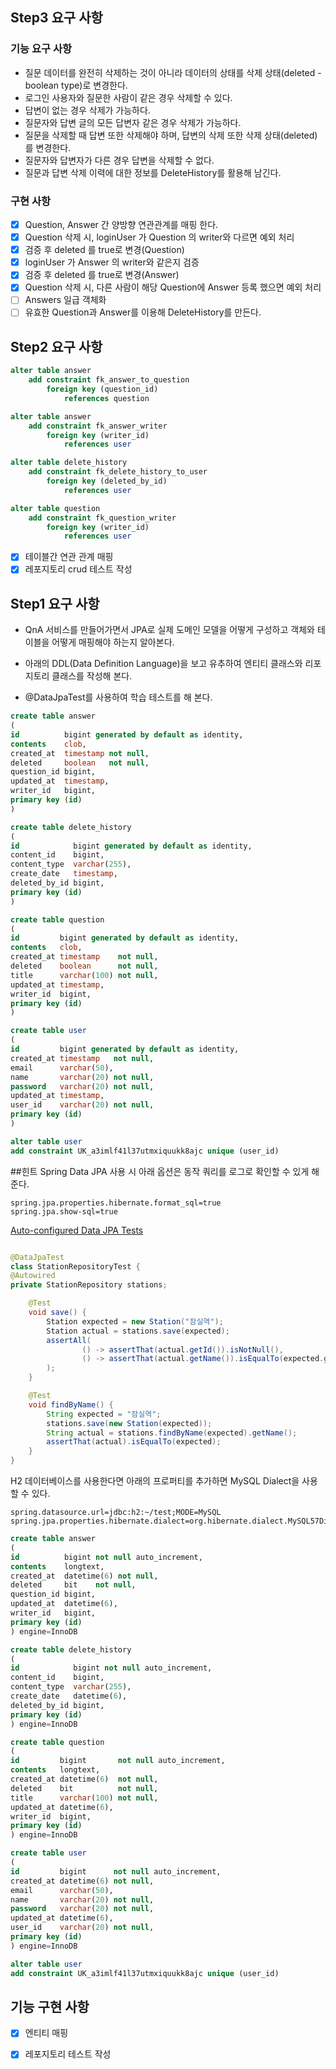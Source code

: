 ## Step3 요구 사항

### 기능 요구 사항
- 질문 데이터를 완전히 삭제하는 것이 아니라 데이터의 상태를 삭제 상태(deleted - boolean type)로 변경한다.
- 로그인 사용자와 질문한 사람이 같은 경우 삭제할 수 있다.
- 답변이 없는 경우 삭제가 가능하다.
- 질문자와 답변 글의 모든 답변자 같은 경우 삭제가 가능하다.
- 질문을 삭제할 때 답변 또한 삭제해야 하며, 답변의 삭제 또한 삭제 상태(deleted)를 변경한다.
- 질문자와 답변자가 다른 경우 답변을 삭제할 수 없다.
- 질문과 답변 삭제 이력에 대한 정보를 DeleteHistory를 활용해 남긴다.

### 구현 사항
- [x] Question, Answer 간 양방향 연관관계를 매핑 한다.
- [x] Question 삭제 시, loginUser 가 Question 의 writer와 다르면 예외 처리
- [x] 검증 후 deleted 를 true로 변경(Question)
- [x] loginUser 가 Answer 의 writer와 같은지 검증
- [x] 검증 후 deleted 를 true로 변경(Answer)
- [X] Question 삭제 시, 다른 사람이 해당 Question에 Answer 등록 했으면 예외 처리
- [ ] Answers 일급 객체화 
- [ ] 유효한 Question과 Answer를 이용해 DeleteHistory를 만든다.

## Step2 요구 사항

```sql
alter table answer
    add constraint fk_answer_to_question
        foreign key (question_id)
            references question

alter table answer
    add constraint fk_answer_writer
        foreign key (writer_id)
            references user

alter table delete_history
    add constraint fk_delete_history_to_user
        foreign key (deleted_by_id)
            references user

alter table question
    add constraint fk_question_writer
        foreign key (writer_id)
            references user
```
- [x] 테이블간 연관 관계 매핑
- [x] 레포지토리 crud 테스트 작성 

## Step1 요구 사항
- QnA 서비스를 만들어가면서 JPA로 실제 도메인 모델을 어떻게 구성하고 객체와 테이블을 어떻게 매핑해야 하는지 알아본다.

- 아래의 DDL(Data Definition Language)을 보고 유추하여 엔티티 클래스와 리포지토리 클래스를 작성해 본다.
- @DataJpaTest를 사용하여 학습 테스트를 해 본다.

```sql
create table answer
(
id          bigint generated by default as identity,
contents    clob,
created_at  timestamp not null,
deleted     boolean   not null,
question_id bigint,
updated_at  timestamp,
writer_id   bigint,
primary key (id)
)
```

```sql
create table delete_history
(
id            bigint generated by default as identity,
content_id    bigint,
content_type  varchar(255),
create_date   timestamp,
deleted_by_id bigint,
primary key (id)
)
```
```sql
create table question
(
id         bigint generated by default as identity,
contents   clob,
created_at timestamp    not null,
deleted    boolean      not null,
title      varchar(100) not null,
updated_at timestamp,
writer_id  bigint,
primary key (id)
)
```

```sql
create table user
(
id         bigint generated by default as identity,
created_at timestamp   not null,
email      varchar(50),
name       varchar(20) not null,
password   varchar(20) not null,
updated_at timestamp,
user_id    varchar(20) not null,
primary key (id)
)

alter table user
add constraint UK_a3imlf41l37utmxiquukk8ajc unique (user_id)
```

##힌트
Spring Data JPA 사용 시 아래 옵션은 동작 쿼리를 로그로 확인할 수 있게 해준다.
```
spring.jpa.properties.hibernate.format_sql=true
spring.jpa.show-sql=true
```
[Auto-configured Data JPA Tests](https://docs.spring.io/spring-boot/docs/current/reference/htmlsingle/#features.testing.spring-boot-applications.autoconfigured-spring-data-jpa)

```java

@DataJpaTest
class StationRepositoryTest {
@Autowired
private StationRepository stations;

    @Test
    void save() {
        Station expected = new Station("잠실역");
        Station actual = stations.save(expected);
        assertAll(
                () -> assertThat(actual.getId()).isNotNull(),
                () -> assertThat(actual.getName()).isEqualTo(expected.getName())
        );
    }

    @Test
    void findByName() {
        String expected = "잠실역";
        stations.save(new Station(expected));
        String actual = stations.findByName(expected).getName();
        assertThat(actual).isEqualTo(expected);
    }
}
```
H2 데이터베이스를 사용한다면 아래의 프로퍼티를 추가하면 MySQL Dialect을 사용할 수 있다.
```
spring.datasource.url=jdbc:h2:~/test;MODE=MySQL
spring.jpa.properties.hibernate.dialect=org.hibernate.dialect.MySQL57Dialect
```
```sql
create table answer
(
id          bigint not null auto_increment,
contents    longtext,
created_at  datetime(6) not null,
deleted     bit    not null,
question_id bigint,
updated_at  datetime(6),
writer_id   bigint,
primary key (id)
) engine=InnoDB

create table delete_history
(
id            bigint not null auto_increment,
content_id    bigint,
content_type  varchar(255),
create_date   datetime(6),
deleted_by_id bigint,
primary key (id)
) engine=InnoDB

create table question
(
id         bigint       not null auto_increment,
contents   longtext,
created_at datetime(6)  not null,
deleted    bit          not null,
title      varchar(100) not null,
updated_at datetime(6),
writer_id  bigint,
primary key (id)
) engine=InnoDB

create table user
(
id         bigint      not null auto_increment,
created_at datetime(6) not null,
email      varchar(50),
name       varchar(20) not null,
password   varchar(20) not null,
updated_at datetime(6),
user_id    varchar(20) not null,
primary key (id)
) engine=InnoDB

alter table user
add constraint UK_a3imlf41l37utmxiquukk8ajc unique (user_id)
```

## 기능 구현 사항
- [x] 엔티티 매핑
- [x] 레포지토리 테스트 작성

